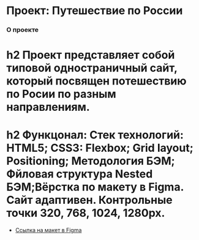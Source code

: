 # Проект: Путешествие по России

### О проекте
# h2 Проект представляет собой типовой одностраничный сайт, который посвящен потешествию по Росии по разным направлениям.
# h2 Функцонал: **Стек технологий:** HTML5; CSS3: Flexbox; Grid layout; Positioning; Методология БЭМ; Фйловая структура Nested БЭМ;Вёрстка по макету в Figma. Сайт адаптивен. Контрольные точки 320, 768, 1024, 1280px.
* [Ссылка на макет в Figma](https://www.figma.com/file/ChcVjuVhfNVbxXkdDCeWzE/Russia-desktop-and-mobile?type=design&node-id=62863-752&t=Qd0uor3Q5Kd1PEgp-0)
